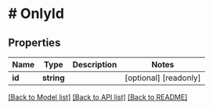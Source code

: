 # # OnlyId

## Properties

Name | Type | Description | Notes
------------ | ------------- | ------------- | -------------
**id** | **string** |  | [optional] [readonly]

[[Back to Model list]](../../README.md#models) [[Back to API list]](../../README.md#endpoints) [[Back to README]](../../README.md)
